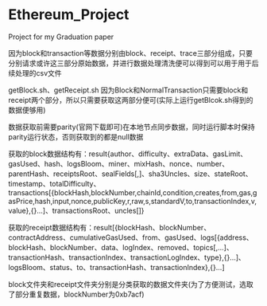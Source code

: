 # Ethereum_Project
Project for my Graduation paper

因为block和transaction等数据分别由block、receipt、trace三部分组成，只要分别请求或许这三部分原始数据，并进行数据处理清洗便可以得到可以用于用于后续处理的csv文件

getBlock.sh、getReceipt.sh
因为Block和NormalTransaction只需要block和receipt两个部分，所以只需要获取这两部分便可(实际上运行getBlcok.sh得到的数据便够用)

数据获取前需要parity(官网下载即可)在本地节点同步数据，同时运行脚本时保持parity运行状态，否则获取到的都是null数据

获取的block数据结构有：result{author、difficulty、extraData、gasLimit、gasUsed、hash、logsBloom、miner、mixHash、nonce、number、parentHash、receiptsRoot、sealFields[,]、sha3Uncles、size、stateRoot、timestamp、totalDifficulty、transactions[{blockHash,blockNumber,chainId,condition,creates,from,gas,gasPrice,hash,input,nonce,publicKey,r,raw,s,standardV,to,transactionIndex,v,value},{}...]、transactionsRoot、uncles[]}

获取的receipt数据结构有：result[{blockHash、blockNumber、contractAddress、cumulativeGasUsed、from、gasUsed、logs[{address、blockHash、blockNumber、data、logIndex、removed、topics[,...]、transactionHash、transactionIndex、transactionLogIndex、type},{}...]、logsBloom、status、to、transactionHash、transactionIndex},{}...]

block文件夹和receipt文件夹分别是分类获取的数据文件夹(为了方便测试，选取了部分重复数据，blockNumber为0xb7acf)